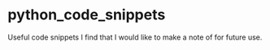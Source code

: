 # python_code_snippets
Useful code snippets I find that I would like to make a note of for future use.
